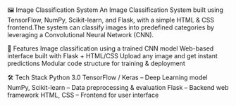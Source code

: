 🖼️ Image Classification System
An Image Classification System built using TensorFlow, NumPy, Scikit-learn, and Flask, with a simple HTML & CSS frontend.The system can classify images into predefined categories by leveraging a Convolutional Neural Network (CNN).

📌 Features
Image classification using a trained CNN model
Web-based interface built with Flask + HTML/CSS
Upload any image and get instant predictions
Modular code structure for training & deployment

🛠️ Tech Stack
Python 3.0
TensorFlow / Keras – Deep Learning model
NumPy, Scikit-learn – Data preprocessing & evaluation
Flask – Backend web framework
HTML, CSS – Frontend for user interface
